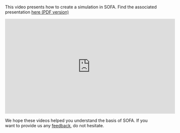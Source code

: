 This video presents how to create a simulation in SOFA. Find the associated presentation [here (PDF version)](https://gforge.inria.fr/frs/download.php/file/35457/2%20-%20Tutorial.pdf "Tutorial.pdf")

<iframe width="560" height="315" src="https://www.youtube.com/embed/YWC9kcHhzBE" frameborder="0" allowfullscreen></iframe>

We hope these videos helped you understand the basis of SOFA. If you want to provide us any [feedback](https://www.sofa-framework.org/users-feedback/ "Users' feedback"), do not hesitate.